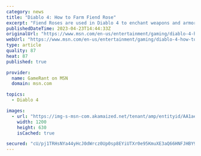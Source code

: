 ```yaml
---
category: news
title: "Diablo 4: How to Farm Fiend Rose"
excerpt: "Fiend Roses are used in Diablo 4 to enchant weapons and armor, and players will want to collect as many of these items as possible."
publishedDateTime: 2023-04-23T14:44:33Z
originalUrl: "https://www.msn.com/en-us/entertainment/gaming/diablo-4-how-to-farm-fiend-rose/ar-AA1aeGkL"
webUrl: "https://www.msn.com/en-us/entertainment/gaming/diablo-4-how-to-farm-fiend-rose/ar-AA1aeGkL"
type: article
quality: 87
heat: 87
published: true

provider:
  name: GameRant on MSN
  domain: msn.com

topics:
  - Diablo 4

images:
  - url: "https://img-s-msn-com.akamaized.net/tenant/amp/entityid/AA1aeGkF.img?h=630&w=1200&m=6&q=60&o=t&l=f&f=jpg"
    width: 1200
    height: 630
    isCached: true

secured: "cU/pj1TRHsNYa44yHcJ0dWrcz0Up0sp8EYiUTXr0e95KmuXE3aQ66HNFJHBY9qJNPqf28943gZGsVDbw6DAZxOopATaxYUVDuaIg0RGEtYT7MzrIMdvJ6mMs7YyQ/+SwfqhfJNpj79UVcz+bha9ZVoM+Pbp9ZBv126eyUZNOY9C8BfKB/MzW0vdG0EfxPBLS7EUhoWF/CVhLYxC6Xzl2z1y4sbWBiZ5M6O79xM3eug/mhRYrplxKwSSIfhlZZsfs2fagGNSmIvST8dBUWb2+YCTafkvgzqkzBKv8RXBQOyXxX7DpFsrdvWXPzlHMJV0vu1musX4jdnONOihluXL/pqgIZ4x6ECEk24sZjlu27Qg=;sP0ooJW5yF7nW6yVZ6Z2mQ=="
---
```



